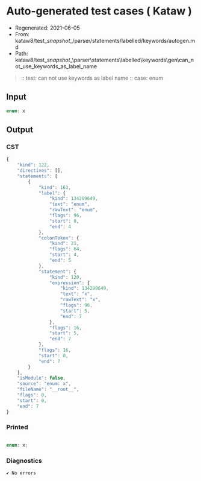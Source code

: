 # Auto-generated test cases ( Kataw )
- Regenerated: 2021-06-05
- From: kataw8/test\__snapshot__/parser/statements/labelled/keywords/autogen.md
- Path: kataw8/test\__snapshot__\parser\statements\labelled\keywords\gen\can_not_use_keywords_as_label_name
> :: test: can not use keywords as label name
> :: case: enum
## Input

`````js
enum: x
`````
## Output

### CST

```javascript
{
    "kind": 122,
    "directives": [],
    "statements": [
        {
            "kind": 163,
            "label": {
                "kind": 134299649,
                "text": "enum",
                "rawText": "enum",
                "flags": 96,
                "start": 0,
                "end": 4
            },
            "colonToken": {
                "kind": 21,
                "flags": 64,
                "start": 4,
                "end": 5
            },
            "statement": {
                "kind": 120,
                "expression": {
                    "kind": 134299649,
                    "text": "x",
                    "rawText": "x",
                    "flags": 96,
                    "start": 5,
                    "end": 7
                },
                "flags": 16,
                "start": 5,
                "end": 7
            },
            "flags": 16,
            "start": 0,
            "end": 7
        }
    ],
    "isModule": false,
    "source": "enum: x",
    "fileName": "__root__",
    "flags": 0,
    "start": 0,
    "end": 7
}
```

### Printed

```javascript

enum: x;
```

### Diagnostics

```javascript
✔ No errors
```


